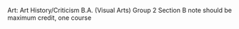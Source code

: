 Art: Art History/Criticism B.A. (Visual Arts)
Group 2 Section B note should be maximum credit, one course 